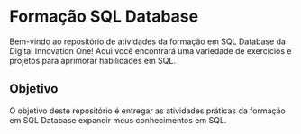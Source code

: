 # Formação SQL Database

Bem-vindo ao repositório de atividades da formação em SQL Database da Digital Innovation One! Aqui você encontrará uma variedade de exercícios e projetos para aprimorar habilidades em SQL.

## Objetivo

O objetivo deste repositório é entregar as atividades práticas da formação em SQL Database expandir meus conhecimentos em SQL.